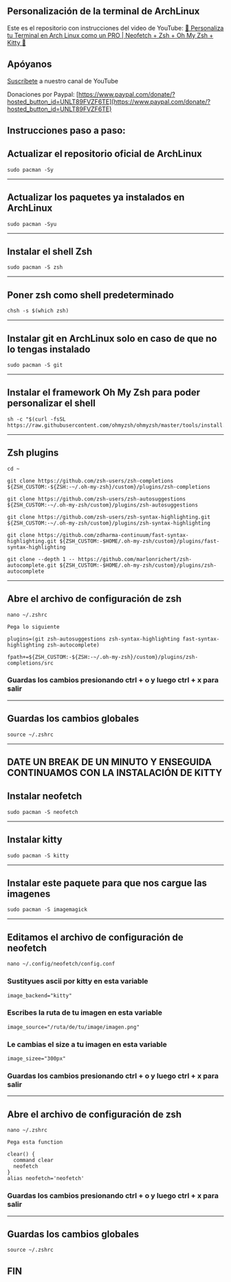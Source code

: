 ## Personalización de la terminal de ArchLinux

Este es el repositorio con instrucciones del video de YouTube: [🔧 Personaliza tu Terminal en Arch Linux como un PRO | Neofetch + Zsh + Oh My Zsh + Kitty 🎨](PENDIENTE) 

## Apóyanos

[Suscríbete](https://www.youtube.com/@CesarSebastianDev?sub_confirmation=1) a nuestro canal de YouTube

Donaciones por Paypal: [https://www.paypal.com/donate/?hosted_button_id=UNLT89FVZF6TE](https://www.paypal.com/donate/?hosted_button_id=UNLT89FVZF6TE)

## Instrucciones paso a paso:

## Actualizar el repositorio oficial de ArchLinux

```
sudo pacman -Sy
```
---

## Actualizar los paquetes ya instalados en ArchLinux

```
sudo pacman -Syu
```
---

## Instalar el shell Zsh
```
sudo pacman -S zsh
```
---

## Poner zsh como shell predeterminado
```
chsh -s $(which zsh)
```
---

## Instalar git en ArchLinux solo en caso de que no lo tengas instalado
```
sudo pacman -S git
```
---

## Instalar el framework Oh My Zsh para poder personalizar el shell
```
sh -c "$(curl -fsSL https://raw.githubusercontent.com/ohmyzsh/ohmyzsh/master/tools/install.sh)"
```
---

## Zsh plugins

```
cd ~

git clone https://github.com/zsh-users/zsh-completions ${ZSH_CUSTOM:-${ZSH:-~/.oh-my-zsh}/custom}/plugins/zsh-completions

git clone https://github.com/zsh-users/zsh-autosuggestions ${ZSH_CUSTOM:-~/.oh-my-zsh/custom}/plugins/zsh-autosuggestions

git clone https://github.com/zsh-users/zsh-syntax-highlighting.git ${ZSH_CUSTOM:-~/.oh-my-zsh/custom}/plugins/zsh-syntax-highlighting

git clone https://github.com/zdharma-continuum/fast-syntax-highlighting.git ${ZSH_CUSTOM:-$HOME/.oh-my-zsh/custom}/plugins/fast-syntax-highlighting

git clone --depth 1 -- https://github.com/marlonrichert/zsh-autocomplete.git ${ZSH_CUSTOM:-$HOME/.oh-my-zsh/custom}/plugins/zsh-autocomplete
```
---
## Abre el archivo de configuración de zsh

```
nano ~/.zshrc
```
`Pega lo siguiente`

```
plugins=(git zsh-autosuggestions zsh-syntax-highlighting fast-syntax-highlighting zsh-autocomplete)

fpath+=${ZSH_CUSTOM:-${ZSH:-~/.oh-my-zsh}/custom}/plugins/zsh-completions/src

```
### Guardas los cambios presionando ctrl + o y luego ctrl + x para salir 

---
## Guardas los cambios globales
```
source ~/.zshrc
```
---
## DATE UN BREAK DE UN MINUTO Y ENSEGUIDA CONTINUAMOS CON LA INSTALACIÓN DE KITTY

## Instalar neofetch
```
sudo pacman -S neofetch
```
---
## Instalar kitty
```
sudo pacman -S kitty
```
---
## Instalar este paquete para que nos cargue las imagenes
```
sudo pacman -S imagemagick
```
---

## Editamos el archivo de configuración de neofetch
```
nano ~/.config/neofetch/config.conf
```
### Sustityues ascii por kitty en esta variable

`image_backend="kitty"`

### Escribes la ruta de tu imagen en esta variable

`image_source="/ruta/de/tu/image/imagen.png"`

### Le cambias el size a tu imagen en esta variable

`image_sizee="300px"`

### Guardas los cambios presionando ctrl + o y luego ctrl + x para salir 

---

## Abre el archivo de configuración de zsh

```
nano ~/.zshrc
```
`Pega esta function`

```
clear() {
  command clear
  neofetch
}
alias neofetch='neofetch'

```
### Guardas los cambios presionando ctrl + o y luego ctrl + x para salir 
---

## Guardas los cambios globales

```
source ~/.zshrc
```
## FIN

